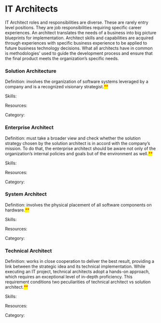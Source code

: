 # IT Architects

IT Architect roles and responsibilities are diverse.  These are rarely entry level positions.  They are job responsibilities requiring specific career experiences.  An architect translates the needs of a business into big picture blueprints for implementation.  Architect skills and capabilities are acquired through experiences with specific business experience to be applied to future business technology decisions.  What all architects have in common is methodologies' used to guide the development process and ensure that the final product meets the organization’s specific needs.

### Solution Architecture

Definition: involves the organization of software systems leveraged by a company and is a recognized visionary strategist._<mark style="color:red;">\*\*</mark>_

Skills:

Resources:

Category:

### Enterprise Architect&#x20;

Definition: must take a broader view and check whether the solution strategy chosen by the solution architect is in accord with the company’s mission. To do that, the enterprise architect should be aware not only of the organization’s internal policies and goals but of the environment as well._<mark style="color:red;">\*\*</mark>_

Skills:

Resources:

Category:

### System Architect&#x20;

Definition: involves the physical placement of all software components on hardware._<mark style="color:red;">\*\*</mark>_

Skills:

Resources:

Category:

### Technical Architect&#x20;

Definition: works in close cooperation to deliver the best result, providing a link between the strategic idea and its technical implementation. While executing an IT project, technical architects adopt a hands-on approach, which requires an exceptional level of in-depth proficiency. This requirement conditions two peculiarities of technical architect vs solution architect._<mark style="color:red;">\*\*</mark>_

Skills:

Resources:

Category:
